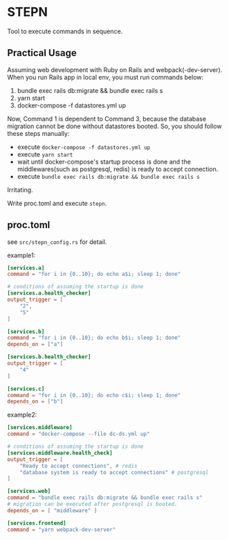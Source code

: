 # STEPN

Tool to execute commands in sequence. 


## Practical Usage
Assuming web development with Ruby on Rails and webpack(-dev-server).
When you run Rails app in local env, you must run commands below:

1. bundle exec rails db:migrate && bundle exec rails s
2. yarn start
3. docker-compose -f datastores.yml up

Now, Command 1 is dependent to Command 3, because the database migration cannot be done without datastores booted.
So, you should follow these steps manually:

- execute `docker-compose -f datastores.yml up`
- execute `yarn start`
- wait until docker-compose's startup process is done and the middlewares(such as postgresql, redis) is ready to accept connection.
- execute `bundle exec rails db:migrate && bundle exec rails s`

Irritating.

Write proc.toml and execute `stepn`.


## proc.toml

see `src/stepn_config.rs` for detail.

example1:

```proc.toml
[services.a]
command = "for i in {0..10}; do echo a$i; sleep 1; done"

# conditions of assuming the startup is done
[services.a.health_checker]
output_trigger = [
    "2",
    "5"
]

[services.b]
command = "for i in {0..10}; do echo b$i; sleep 1; done"
depends_on = ["a"]

[services.b.health_checker]
output_trigger = [
    "4"
]

[services.c]
command = "for i in {0..10}; do echo c$i; sleep 1; done"
depends_on = ["b"]
```

example2:

```proc.toml
[services.middleware]
command = "docker-compose --file dc-ds.yml up"

# conditions of assuming the startup is done
[services.middleware.health_check]
output_trigger = [
    "Ready to accept connections", # redis
    "database system is ready to accept connections" # postgresql
]

[services.web]
command = "bundle exec rails db:migrate && bundle exec rails s"
# migration can be executed after postgresql is booted.
depends_on = [ "middleware" ]

[services.frontend]
command = "yarn webpack-dev-server"
```

